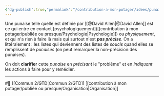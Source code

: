 ```yaml
---
{"dg-publish":true,"permalink":"/contribution-a-mon-potager/idees/punaises-doivent-etre-clarifiees/"}
---
```


Une punaise telle quelle est définie par [[@David Allen\|@David Allen]] est ce qui entre en contact [psychologiquement]([[contribution à mon potager/publiée ou presque/Psychologie\|Psychologie]]) ou *physiquement*, et qui n'a rien à faire là mais qui surtout n'est ***pas précise***.
On a littéralement : les listes qui deviennent des listes de *soucis* quand elles se remplissent de *punaises* (on peut remarquer la non-précision des punaises).

On doit **clarifier** cette *punaise* en *précisant* le "problème" et en *indiquant* les actions à faire pour y remédier.

---
#🌲   [[Commun 2/GTD\|Commun 2/GTD]] [[contribution à mon potager/publiée ou presque/Organisation\|Organisation]]